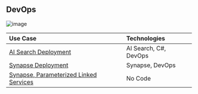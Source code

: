 ## DevOps

![image](https://user-images.githubusercontent.com/44923999/185972867-64465cc3-0769-4045-bc5d-672f573854c7.png)

Use Case | Technologies
:----- | :-----
[AI Search Deployment](DevOps_AISearchDeployment.md) | AI Search, C#, DevOps<br>
[Synapse Deployment](DevOps_SynapseDeployment.md) | Synapse, DevOps<br>
[Synapse, Parameterized Linked Services](DevOps_SynapseDeploy_usingParameterizedLinkedServices.md) | No Code<br>
